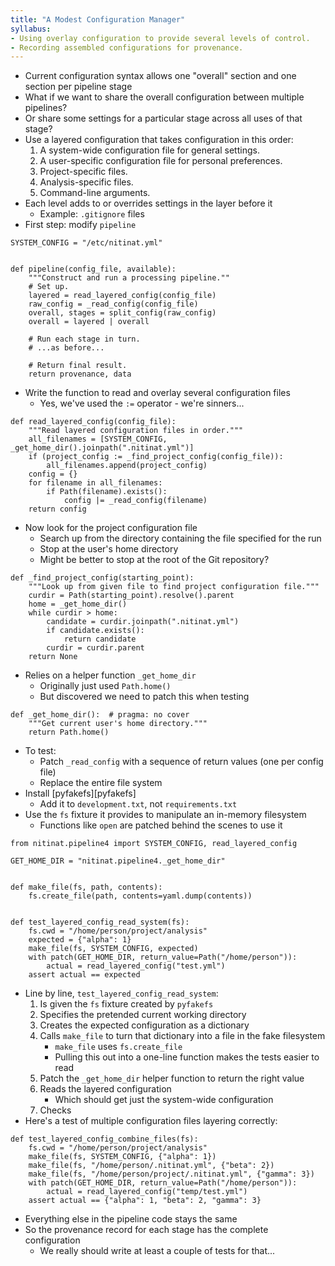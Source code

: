 ```yaml
---
title: "A Modest Configuration Manager"
syllabus:
- Using overlay configuration to provide several levels of control.
- Recording assembled configurations for provenance.
---
```


-   Current configuration syntax allows one "overall" section and one section per pipeline stage
-   What if we want to share the overall configuration between multiple pipelines?
-   Or share some settings for a particular stage across all uses of that stage?
-   Use a layered configuration that takes configuration in this order:
    1.  A system-wide configuration file for general settings.
    2.  A user-specific configuration file for personal preferences.
    3.  Project-specific files.
    4.  Analysis-specific files.
    5.  Command-line arguments.
-   Each level adds to or overrides settings in the layer before it
    -   Example: `.gitignore` files
-   First step: modify `pipeline`

```{: .python}
SYSTEM_CONFIG = "/etc/nitinat.yml"


def pipeline(config_file, available):
    """Construct and run a processing pipeline.""
    # Set up.
    layered = read_layered_config(config_file)
    raw_config = _read_config(config_file)
    overall, stages = split_config(raw_config)
    overall = layered | overall

    # Run each stage in turn.
    # ...as before...

    # Return final result.
    return provenance, data
```

-   Write the function to read and overlay several configuration files
    -   Yes, we've used the `:=` operator - we're sinners...

```{: .python}
def read_layered_config(config_file):
    """Read layered configuration files in order."""
    all_filenames = [SYSTEM_CONFIG, _get_home_dir().joinpath(".nitinat.yml")]
    if (project_config := _find_project_config(config_file)):
        all_filenames.append(project_config)
    config = {}
    for filename in all_filenames:
        if Path(filename).exists():
            config |= _read_config(filename)
    return config
```

-   Now look for the project configuration file
    -   Search up from the directory containing the file specified for the run
    -   Stop at the user's home directory
    -   Might be better to stop at the root of the Git repository?

```{: .python}
def _find_project_config(starting_point):
    """Look up from given file to find project configuration file."""
    curdir = Path(starting_point).resolve().parent
    home = _get_home_dir()
    while curdir > home:
        candidate = curdir.joinpath(".nitinat.yml")
        if candidate.exists():
            return candidate
        curdir = curdir.parent
    return None
```

-   Relies on a helper function `_get_home_dir`
    -   Originally just used `Path.home()`
    -   But discovered we need to patch this when testing

```{: .python}
def _get_home_dir():  # pragma: no cover
    """Get current user's home directory."""
    return Path.home()
```

-   To test:
    -   Patch `_read_config` with a sequence of return values (one per config file)
    -   Replace the entire file system
-   Install [pyfakefs][pyfakefs]
    -   Add it to `development.txt`, not `requirements.txt`
-   Use the `fs` fixture it provides to manipulate an in-memory filesystem
    -   Functions like `open` are patched behind the scenes to use it

```{: .python}
from nitinat.pipeline4 import SYSTEM_CONFIG, read_layered_config

GET_HOME_DIR = "nitinat.pipeline4._get_home_dir"


def make_file(fs, path, contents):
    fs.create_file(path, contents=yaml.dump(contents))


def test_layered_config_read_system(fs):
    fs.cwd = "/home/person/project/analysis"
    expected = {"alpha": 1}
    make_file(fs, SYSTEM_CONFIG, expected)
    with patch(GET_HOME_DIR, return_value=Path("/home/person")):
        actual = read_layered_config("test.yml")
    assert actual == expected
```

-   Line by line, `test_layered_config_read_system`:
    1.  Is given the `fs` fixture created by `pyfakefs`
    2.  Specifies the pretended current working directory
    3.  Creates the expected configuration as a dictionary
    4.  Calls `make_file` to turn that dictionary into a file in the fake filesystem
        -   `make_file` uses `fs.create_file`
        -   Pulling this out into a one-line function makes the tests easier to read
    5.  Patch the `_get_home_dir` helper function to return the right value
    6.  Reads the layered configuration
        -   Which should get just the system-wide configuration
    7.  Checks
-   Here's a test of multiple configuration files layering correctly:

```{: .python}
def test_layered_config_combine_files(fs):
    fs.cwd = "/home/person/project/analysis"
    make_file(fs, SYSTEM_CONFIG, {"alpha": 1})
    make_file(fs, "/home/person/.nitinat.yml", {"beta": 2})
    make_file(fs, "/home/person/project/.nitinat.yml", {"gamma": 3})
    with patch(GET_HOME_DIR, return_value=Path("/home/person")):
        actual = read_layered_config("temp/test.yml")
    assert actual == {"alpha": 1, "beta": 2, "gamma": 3}
```

-   Everything else in the pipeline code stays the same
-   So the provenance record for each stage has the complete configuration
    -   We really should write at least a couple of tests for that...
